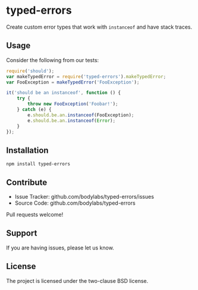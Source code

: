 # typed-errors

Create custom error types that work with `instanceof` and have stack traces.


Usage
-----

Consider the following from our tests:

```js
require('should');
var makeTypedError = require('typed-errors').makeTypedError;
var FooException = makeTypedError('FooException');

it('should be an instanceof', function () {
    try {
        throw new FooException('Foobar!');
    } catch (e) {
        e.should.be.an.instanceof(FooException);
        e.should.be.an.instanceof(Error);
    }
});
```

Installation
------------

```console
npm install typed-errors
```


Contribute
----------

- Issue Tracker: github.com/bodylabs/typed-errors/issues
- Source Code: github.com/bodylabs/typed-errors

Pull requests welcome!


Support
-------

If you are having issues, please let us know.


License
-------

The project is licensed under the two-clause BSD license.
